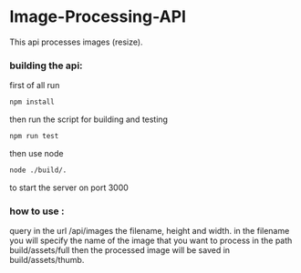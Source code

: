 ﻿# Image-Processing-API
This api processes images (resize).

### building the api:
first of all run 

```bash
npm install
```

then run the script for building and testing 
```bash
npm run test
```
then use node
```bash
node ./build/.
```
to start the server on port 3000

### how to use :

query in the url /api/images the filename, height and width. in the filename you will specify the name of the image that you want to process in the path build/assets/full then the processed image will be saved in build/assets/thumb.
